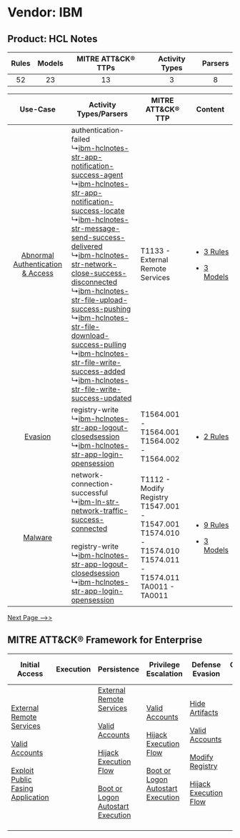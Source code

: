 Vendor: IBM
===========
Product: HCL Notes
------------------
| Rules | Models | MITRE ATT&CK® TTPs | Activity Types | Parsers |
|:-----:|:------:|:------------------:|:--------------:|:-------:|
|  52   |   23   |         13         |       3        |    8    |

|    Use-Case    | Activity Types/Parsers    | MITRE ATT&CK® TTP    | Content    |
|:----:| ---- | ---- | ---- |
| [Abnormal Authentication & Access](../../../UseCases/uc_abnormal_authentication_&_access.md) |  authentication-failed<br> ↳[ibm-hclnotes-str-app-notification-success-agent](Ps/pC_ibmhclnotesstrappnotificationsuccessagent.md)<br> ↳[ibm-hclnotes-str-app-notification-success-locate](Ps/pC_ibmhclnotesstrappnotificationsuccesslocate.md)<br> ↳[ibm-hclnotes-str-message-send-success-delivered](Ps/pC_ibmhclnotesstrmessagesendsuccessdelivered.md)<br> ↳[ibm-hclnotes-str-network-close-success-disconnected](Ps/pC_ibmhclnotesstrnetworkclosesuccessdisconnected.md)<br> ↳[ibm-hclnotes-str-file-upload-success-pushing](Ps/pC_ibmhclnotesstrfileuploadsuccesspushing.md)<br> ↳[ibm-hclnotes-str-file-download-success-pulling](Ps/pC_ibmhclnotesstrfiledownloadsuccesspulling.md)<br> ↳[ibm-hclnotes-str-file-write-success-added](Ps/pC_ibmhclnotesstrfilewritesuccessadded.md)<br> ↳[ibm-hclnotes-str-file-write-success-updated](Ps/pC_ibmhclnotesstrfilewritesuccessupdated.md)<br> | T1133 - External Remote Services<br>    | [<ul><li>3 Rules</li></ul><ul><li>3 Models</li></ul>](RM/r_m_ibm_hcl_notes_Abnormal_Authentication_&_Access.md) |
|    [Evasion](../../../UseCases/uc_evasion.md)    |  registry-write<br> ↳[ibm-hclnotes-str-app-logout-closedsession](Ps/pC_ibmhclnotesstrapplogoutclosedsession.md)<br> ↳[ibm-hclnotes-str-app-login-opensession](Ps/pC_ibmhclnotesstrapploginopensession.md)<br>    | T1564.001 - T1564.001<br>T1564.002 - T1564.002<br>    | [<ul><li>2 Rules</li></ul>](RM/r_m_ibm_hcl_notes_Evasion.md)    |
|    [Malware](../../../UseCases/uc_malware.md)    |  network-connection-successful<br> ↳[ibm-ln-str-network-traffic-success-connected](Ps/pC_ibmlnstrnetworktrafficsuccessconnected.md)<br><br> registry-write<br> ↳[ibm-hclnotes-str-app-logout-closedsession](Ps/pC_ibmhclnotesstrapplogoutclosedsession.md)<br> ↳[ibm-hclnotes-str-app-login-opensession](Ps/pC_ibmhclnotesstrapploginopensession.md)<br>    | T1112 - Modify Registry<br>T1547.001 - T1547.001<br>T1574.010 - T1574.010<br>T1574.011 - T1574.011<br>TA0011 - TA0011<br> | [<ul><li>9 Rules</li></ul><ul><li>3 Models</li></ul>](RM/r_m_ibm_hcl_notes_Malware.md)    |
[Next Page -->>](2_ds_ibm_hcl_notes.md)

MITRE ATT&CK® Framework for Enterprise
--------------------------------------
| Initial Access                                                                                                                                                                                                                         | Execution | Persistence                                                                                                                                                                                                                                                                                                      | Privilege Escalation                                                                                                                                                                                                                | Defense Evasion                                                                                                                                                                                                                                                                      | Credential Access | Discovery | Lateral Movement | Collection | Command and Control                                                                                                                                                                                                      | Exfiltration | Impact |
| -------------------------------------------------------------------------------------------------------------------------------------------------------------------------------------------------------------------------------------- | --------- | ---------------------------------------------------------------------------------------------------------------------------------------------------------------------------------------------------------------------------------------------------------------------------------------------------------------- | ----------------------------------------------------------------------------------------------------------------------------------------------------------------------------------------------------------------------------------- | ------------------------------------------------------------------------------------------------------------------------------------------------------------------------------------------------------------------------------------------------------------------------------------ | ----------------- | --------- | ---------------- | ---------- | ------------------------------------------------------------------------------------------------------------------------------------------------------------------------------------------------------------------------ | ------------ | ------ |
| [External Remote Services](https://attack.mitre.org/techniques/T1133)<br><br>[Valid Accounts](https://attack.mitre.org/techniques/T1078)<br><br>[Exploit Public Fasing Application](https://attack.mitre.org/techniques/T1190)<br><br> |           | [External Remote Services](https://attack.mitre.org/techniques/T1133)<br><br>[Valid Accounts](https://attack.mitre.org/techniques/T1078)<br><br>[Hijack Execution Flow](https://attack.mitre.org/techniques/T1574)<br><br>[Boot or Logon Autostart Execution](https://attack.mitre.org/techniques/T1547)<br><br> | [Valid Accounts](https://attack.mitre.org/techniques/T1078)<br><br>[Hijack Execution Flow](https://attack.mitre.org/techniques/T1574)<br><br>[Boot or Logon Autostart Execution](https://attack.mitre.org/techniques/T1547)<br><br> | [Hide Artifacts](https://attack.mitre.org/techniques/T1564)<br><br>[Valid Accounts](https://attack.mitre.org/techniques/T1078)<br><br>[Modify Registry](https://attack.mitre.org/techniques/T1112)<br><br>[Hijack Execution Flow](https://attack.mitre.org/techniques/T1574)<br><br> |                   |           |                  |            | [Proxy: Multi-hop Proxy](https://attack.mitre.org/techniques/T1090/003)<br><br>[Application Layer Protocol](https://attack.mitre.org/techniques/T1071)<br><br>[Proxy](https://attack.mitre.org/techniques/T1090)<br><br> |              |        |